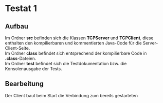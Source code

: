 # Testat 1
## Aufbau
Im Ordner **src** befinden sich die Klassen
**TCPServer** und **TCPClient**, diese enthalten
den kompilierbaren und kommentierten Java-Code
für die Server- Client-Seite.  
Im Ordner **class** befindet sich entsprechend der kompilierbare Code
in **.class**-Dateien.  
Im Ordner **test** befindet sich die Testdokumentation bzw.
die Konsolenausgabe der Tests.
## Bearbeitung
Der Client baut beim Start die Verbindung zum bereits
gestarteten 

